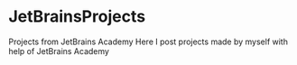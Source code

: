 # JetBrainsProjects
Projects from JetBrains Academy
Here I post projects made by myself with help of JetBrains Academy
